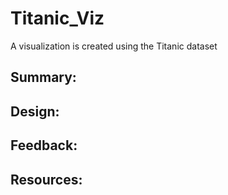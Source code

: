# Titanic_Viz
A visualization is created using the Titanic dataset
## Summary:

## Design:

## Feedback:

## Resources:
